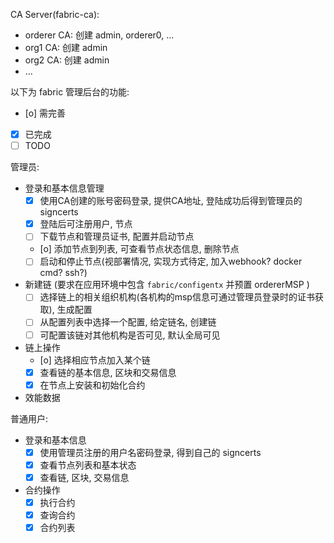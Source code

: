 CA Server(fabric-ca):
- orderer CA: 创建 admin, orderer0, ...
- org1 CA: 创建 admin
- org2 CA:  创建 admin
- ...

以下为 fabric 管理后台的功能:

- [o] 需完善
- [x] 已完成
- [ ] TODO

管理员:

* 登录和基本信息管理
    - [x] 使用CA创建的账号密码登录, 提供CA地址, 登陆成功后得到管理员的 signcerts
    - [x] 登陆后可注册用户, 节点
    - [ ] 下载节点和管理员证书, 配置并启动节点
    - [o] 添加节点到列表, 可查看节点状态信息, 删除节点
    - [ ] 启动和停止节点(视部署情况, 实现方式待定, 加入webhook? docker cmd? ssh?)
* 新建链 (要求在应用环境中包含 `fabric/configentx` 并预置 ordererMSP )
    - [ ] 选择链上的相关组织机构(各机构的msp信息可通过管理员登录时的证书获取), 生成配置
    - [ ] 从配置列表中选择一个配置, 给定链名, 创建链
    - [ ] 可配置该链对其他机构是否可见, 默认全局可见
* 链上操作 
    - [o] 选择相应节点加入某个链
    - [x] 查看链的基本信息, 区块和交易信息
    - [x] 在节点上安装和初始化合约
* 效能数据


普通用户:

* 登录和基本信息
    - [x] 使用管理员注册的用户名密码登录, 得到自己的 signcerts
    - [x] 查看节点列表和基本状态
    - [x] 查看链, 区块, 交易信息
* 合约操作
    - [x] 执行合约
    - [x] 查询合约
    - [x] 合约列表
